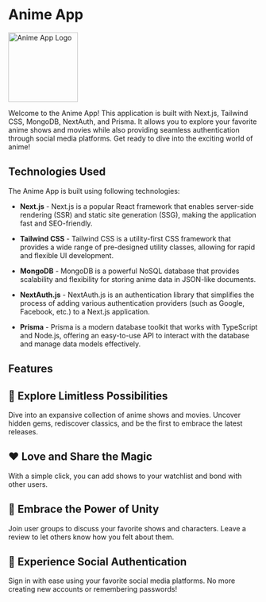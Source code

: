 # Anime App

<img src="https://mir-s3-cdn-cf.behance.net/project_modules/fs/dbd4a051546457.58f11c05153fb.png" alt="Anime App Logo" height="140">

Welcome to the Anime App! This application is built with Next.js, Tailwind CSS, MongoDB, NextAuth, and Prisma. It allows you to explore your favorite anime shows and movies while also providing seamless authentication through social media platforms. Get ready to dive into the exciting world of anime!

## Technologies Used

The Anime App is built using following technologies:

- **Next.js** - Next.js is a popular React framework that enables server-side rendering (SSR) and static site generation (SSG), making the application fast and SEO-friendly.

- **Tailwind CSS** - Tailwind CSS is a utility-first CSS framework that provides a wide range of pre-designed utility classes, allowing for rapid and flexible UI development.

- **MongoDB** - MongoDB is a powerful NoSQL database that provides scalability and flexibility for storing anime data in JSON-like documents.

- **NextAuth.js** - NextAuth.js is an authentication library that simplifies the process of adding various authentication providers (such as Google, Facebook, etc.) to a Next.js application.

- **Prisma** - Prisma is a modern database toolkit that works with TypeScript and Node.js, offering an easy-to-use API to interact with the database and manage data models effectively.

## Features

## 🌟 Explore Limitless Possibilities

Dive into an expansive collection of anime shows and movies. Uncover hidden gems, rediscover classics, and be the first to embrace the latest releases.

## ❤️ Love and Share the Magic

With a simple click, you can add shows to your watchlist and bond with other users.

## 🤝 Embrace the Power of Unity

Join user groups to discuss your favorite shows and characters. Leave a review
to let others know how you felt about them.

## 🎉 Experience Social Authentication

Sign in with ease using your favorite social media platforms. No more creating new accounts or remembering passwords!
